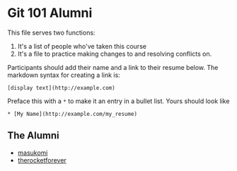 # Git 101 Alumni

This file serves two functions: 

1. It's a list of people who've taken this course
2. It's a file to practice making changes to and resolving conflicts on. 

Participants should add their name and a link to their resume below. The
markdown syntax for creating a link is: 

	[display text](http://example.com)

Preface this with a `*` to make it an entry in a bullet list. Yours should look
like 

	* [My Name](http://example.com/my_resume)

## The Alumni

* [masukomi](http://www.masukomi.org/resume/kay_rhodes_resume.html)
* [therocketforever](http://don.graziano.is)
